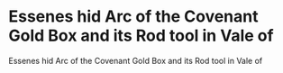 # Essenes hid Arc of the Covenant Gold Box and its Rod tool in Vale of

Essenes hid Arc of the Covenant Gold Box and its Rod tool in Vale of